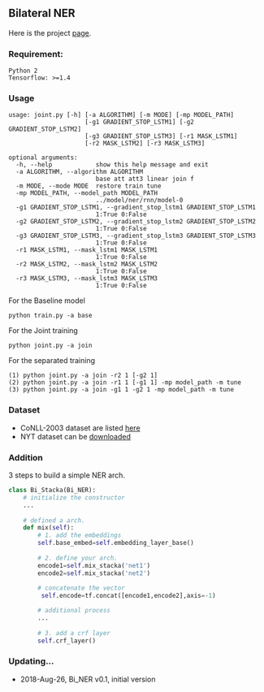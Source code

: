 ## Bilateral NER
Here is the project [page](https://liftkkkk.github.io/Bi_NER/).

### Requirement:

    Python 2  
    Tensorflow: >=1.4  


### Usage

    usage: joint.py [-h] [-a ALGORITHM] [-m MODE] [-mp MODEL_PATH]
                         [-g1 GRADIENT_STOP_LSTM1] [-g2 GRADIENT_STOP_LSTM2]
                         [-g3 GRADIENT_STOP_LSTM3] [-r1 MASK_LSTM1]
                         [-r2 MASK_LSTM2] [-r3 MASK_LSTM3]

	optional arguments:
	  -h, --help            show this help message and exit
	  -a ALGORITHM, --algorithm ALGORITHM
	                        base att att3 linear join f
	  -m MODE, --mode MODE  restore train tune
	  -mp MODEL_PATH, --model_path MODEL_PATH
	                        ../model/ner/rnn/model-0
	  -g1 GRADIENT_STOP_LSTM1, --gradient_stop_lstm1 GRADIENT_STOP_LSTM1
	                        1:True 0:False
	  -g2 GRADIENT_STOP_LSTM2, --gradient_stop_lstm2 GRADIENT_STOP_LSTM2
	                        1:True 0:False
	  -g3 GRADIENT_STOP_LSTM3, --gradient_stop_lstm3 GRADIENT_STOP_LSTM3
	                        1:True 0:False
	  -r1 MASK_LSTM1, --mask_lstm1 MASK_LSTM1
	                        1:True 0:False
	  -r2 MASK_LSTM2, --mask_lstm2 MASK_LSTM2
	                        1:True 0:False
	  -r3 MASK_LSTM3, --mask_lstm3 MASK_LSTM3
	                        1:True 0:False  
	        
  For the Baseline model
```
python train.py -a base 
```
For the Joint training
```
python joint.py -a join
```
For the separated training
```
(1) python joint.py -a join -r2 1 [-g2 1]
(2) python joint.py -a join -r1 1 [-g1 1] -mp model_path -m tune
(3) python joint.py -a join -g1 1 -g2 1 -mp model_path -m tune
```
    
### Dataset

+ CoNLL-2003 dataset are listed [here](https://github.com/synalp/NER/tree/master/corpus/CoNLL-2003)  
+ NYT dataset can be [downloaded](https://github.com/shanzhenren/CoType)  

### Addition

3 steps to build a simple NER arch.
```python
class Bi_Stacka(Bi_NER):
    # initialize the constructor
    ...
    
    # defined a arch.
    def mix(self):
        # 1. add the embeddings
        self.base_embed=self.embedding_layer_base()
		
        # 2. define your arch.
        encode1=self.mix_stacka('net1')
        encode2=self.mix_stacka('net2')
        
        # concatenate the vector
         self.encode=tf.concat([encode1,encode2],axis=-1)

        # additional process
    	...
    	
    	# 3. add a crf layer
    	self.crf_layer()
```

### Updating...

* 2018-Aug-26, Bi_NER v0.1, initial version
